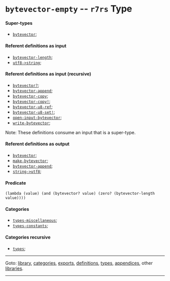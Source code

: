 

<a id='type__r7rs__bytevector-empty'></a>

# `bytevector-empty` -- `r7rs` Type


<a id='type__r7rs__bytevector-empty__super-types'></a>

#### Super-types

 * [`bytevector`](../../r7rs/types/bytevector.md#type__r7rs__bytevector);


<a id='type__r7rs__bytevector-empty__referent-definitions-input'></a>

#### Referent definitions as input

 * [`bytevector-length`](../../r7rs/definitions/bytevector-length.md#definition__r7rs__bytevector-length);
 * [`utf8->string`](../../r7rs/definitions/utf8-_3e_string.md#definition__r7rs__utf8-_3e_string);


<a id='type__r7rs__bytevector-empty__referent-definitions-input-recursive'></a>

#### Referent definitions as input (recursive)

 * [`bytevector?`](../../r7rs/definitions/bytevector_3f.md#definition__r7rs__bytevector_3f);
 * [`bytevector-append`](../../r7rs/definitions/bytevector-append.md#definition__r7rs__bytevector-append);
 * [`bytevector-copy`](../../r7rs/definitions/bytevector-copy.md#definition__r7rs__bytevector-copy);
 * [`bytevector-copy!`](../../r7rs/definitions/bytevector-copy_21.md#definition__r7rs__bytevector-copy_21);
 * [`bytevector-u8-ref`](../../r7rs/definitions/bytevector-u8-ref.md#definition__r7rs__bytevector-u8-ref);
 * [`bytevector-u8-set!`](../../r7rs/definitions/bytevector-u8-set_21.md#definition__r7rs__bytevector-u8-set_21);
 * [`open-input-bytevector`](../../r7rs/definitions/open-input-bytevector.md#definition__r7rs__open-input-bytevector);
 * [`write-bytevector`](../../r7rs/definitions/write-bytevector.md#definition__r7rs__write-bytevector);

Note:  These definitions consume an input that is a super-type.


<a id='type__r7rs__bytevector-empty__referent-definitions-output'></a>

#### Referent definitions as output

 * [`bytevector`](../../r7rs/definitions/bytevector.md#definition__r7rs__bytevector);
 * [`make-bytevector`](../../r7rs/definitions/make-bytevector.md#definition__r7rs__make-bytevector);
 * [`bytevector-append`](../../r7rs/definitions/bytevector-append.md#definition__r7rs__bytevector-append);
 * [`string->utf8`](../../r7rs/definitions/string-_3e_utf8.md#definition__r7rs__string-_3e_utf8);


<a id='type__r7rs__bytevector-empty__predicate'></a>

#### Predicate

````
(lambda (value) (and (bytevector? value) (zero? (bytevector-length value))))
````


<a id='type__r7rs__bytevector-empty__categories'></a>

#### Categories

 * [`types-miscellaneous`](../../r7rs/categories/types-miscellaneous.md#category__r7rs__types-miscellaneous);
 * [`types-constants`](../../r7rs/categories/types-constants.md#category__r7rs__types-constants);


<a id='type__r7rs__bytevector-empty__categories-recursive'></a>

#### Categories recursive

 * [`types`](../../r7rs/categories/types.md#category__r7rs__types);

----

Goto: [library](../../r7rs/_index.md#library__r7rs), [categories](../../r7rs/categories/_index.md#toc__r7rs__categories), [exports](../../r7rs/exports/_index.md#toc__r7rs__exports), [definitions](../../r7rs/definitions/_index.md#toc__r7rs__definitions), [types](../../r7rs/types/_index.md#toc__r7rs__types), [appendices](../../r7rs/appendices/_index.md#toc__r7rs__appendices), other [libraries](../../_libraries.md#toc__libraries).

----


